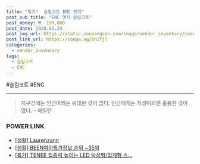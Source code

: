 ```yaml
--- 
title: "특가!  슬림코트 ENC 엣지" 
post_sub_title: "ENC 엣지 슬림코트" 
post_money: ₩. 199,000 
post_date: 2020.01.29 
post_img_url: https://static.coupangcdn.com/image/vendor_inventory/images/2019/01/23/1/5/591cbef4-d86b-483a-a22d-57b1bd151786.jpg 
post_link_url: https://coupa.ng/bnIfjl 
categories: 
  - vendor_inventory 
tags: 
  - 슬림코트 
  - ENC 
--- 
```

  #슬림코트 #ENC 
<hr> 

> 지구상에는 인간이외는 위대한 것이 없다. 인간에게는 지성이외엔 훌륭한 것이 없다. - 헤밀턴 


### POWER LINK

* <a href="https://blog.naver.com/sakai111/221783009707" target="_blank"> [생활] Laurenzann </a>
* <a href="https://blog.naver.com/fasyy4321/221771336012" target="_blank"> [생활] BEEN여아특가정보 순위 ~35위</a>
* <a href="https://blog.naver.com/sakai111/221786331916" target="_blank">[특가] TENEE 집중력 높이는 LED 탁상형/집게형 스...</a>
